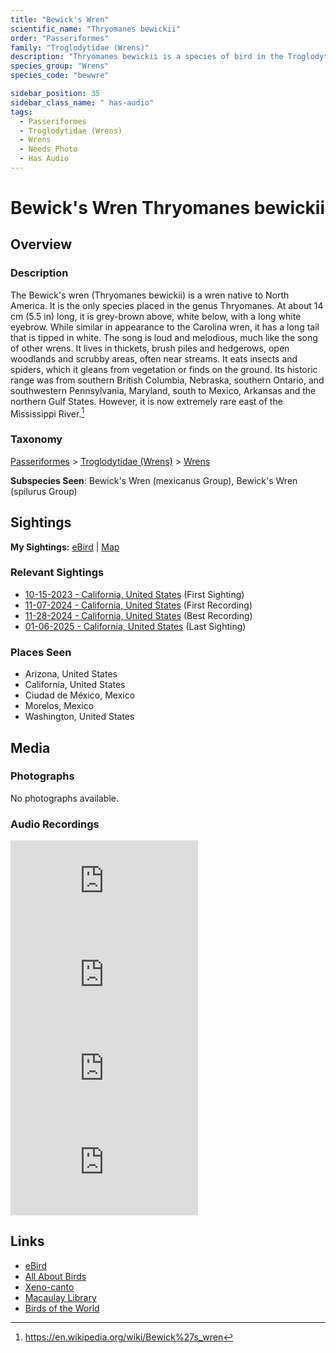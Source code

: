 ```yaml
---
title: "Bewick's Wren"
scientific_name: "Thryomanes bewickii"
order: "Passeriformes"
family: "Troglodytidae (Wrens)"
description: "Thryomanes bewickii is a species of bird in the Troglodytidae (Wrens) family. It has been observed 34 times. It has been recorded."
species_group: "Wrens"
species_code: "bewwre"

sidebar_position: 35
sidebar_class_name: " has-audio"
tags: 
  - Passeriformes
  - Troglodytidae (Wrens)
  - Wrens
  - Needs Photo
  - Has Audio
---
```


# Bewick's Wren <span className='sci_name'>Thryomanes bewickii</span>

## Overview

### Description
The Bewick's wren (Thryomanes bewickii) is a wren native to North America. It is the only species placed in the genus Thryomanes. At about 14 cm (5.5 in) long, it is grey-brown above, white below, with a long white eyebrow. While similar in appearance to the Carolina wren, it has a long tail that is tipped in white. The song is loud and melodious, much like the song of other wrens. It lives in thickets, brush piles and hedgerows, open woodlands and scrubby areas, often near streams. It eats insects and spiders, which it gleans from vegetation or finds on the ground.
Its historic range was from southern British Columbia, Nebraska, southern Ontario, and southwestern Pennsylvania, Maryland, south to Mexico, Arkansas and the northern Gulf States. However, it is now extremely rare east of the Mississippi River.[^1]

[^1]: https://en.wikipedia.org/wiki/Bewick%27s_wren

### Taxonomy
[Passeriformes](/tags/passeriformes) > [Troglodytidae (Wrens)](/tags/troglodytidae-wrens) > [Wrens](/tags/wrens)

**Subspecies Seen**: Bewick's Wren (mexicanus Group), Bewick's Wren (spilurus Group)


## Sightings

**My Sightings:** [eBird](https://ebird.org/lifelist?r=world&time=life&spp=bewwre) | [Map](/map?species_code=bewwre)

### Relevant Sightings

* [10-15-2023 - California, United States](https://ebird.org/checklist/S152332833) (First Sighting)
* [11-07-2024 - California, United States](https://ebird.org/checklist/S203225147) (First Recording)
* [11-28-2024 - California, United States](https://ebird.org/checklist/S203889552) (Best Recording)
* [01-06-2025 - California, United States](https://ebird.org/checklist/S208277867) (Last Sighting)

### Places Seen

* Arizona, United States
* California, United States
* Ciudad de México, Mexico
* Morelos, Mexico
* Washington, United States



## Media
### Photographs
No photographs available.

### Audio Recordings
<iframe className="audio_iframe" src="https://macaulaylibrary.org/asset/626559384/embed" frameBorder="0" allowFullScreen></iframe>
<iframe className="audio_iframe" src="https://macaulaylibrary.org/asset/626584496/embed" frameBorder="0" allowFullScreen></iframe>
<iframe className="audio_iframe" src="https://macaulaylibrary.org/asset/626557613/embed" frameBorder="0" allowFullScreen></iframe>
<iframe className="audio_iframe" src="https://macaulaylibrary.org/asset/626843422/embed" frameBorder="0" allowFullScreen></iframe>

## Links
* [eBird](https://ebird.org/species/bewwre) 
* [All About Birds](https://www.allaboutbirds.org/guide/bewwre) 
* [Xeno-canto](https://www.xeno-canto.org/species/thryomanes-bewickii) 
* [Macaulay Library](https://search.macaulaylibrary.org/catalog?taxonCode=bewwre&sort=rating_rank_desc)
* [Birds of the World](https://birdsoftheworld.org/bow/species/bewwre)
